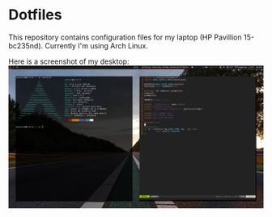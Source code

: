 # Dotfiles

This repository contains configuration files for my laptop (HP Pavillion 15-bc235nd).
Currently I'm using Arch Linux.


Here is a screenshot of my desktop:
![Desktop](screenshot.png)
